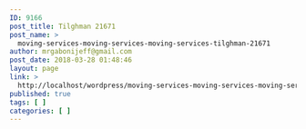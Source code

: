 ```yaml
---
ID: 9166
post_title: Tilghman 21671
post_name: >
  moving-services-moving-services-moving-services-tilghman-21671
author: mrgabonijeff@gmail.com
post_date: 2018-03-28 01:48:46
layout: page
link: >
  http://localhost/wordpress/moving-services-moving-services-moving-services-tilghman-21671/
published: true
tags: [ ]
categories: [ ]
---
```

